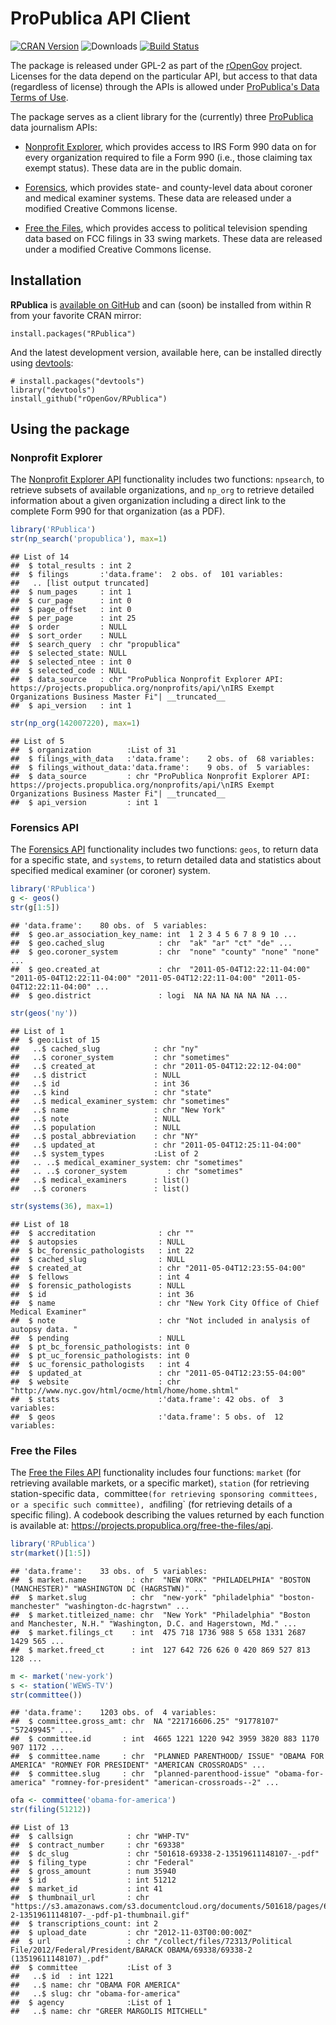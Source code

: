 # ProPublica API Client #

[![CRAN Version](http://www.r-pkg.org/badges/version/RPublica)](http://cran.r-project.org/package=RPublica)
![Downloads](http://cranlogs.r-pkg.org/badges/RPublica)
[![Build Status](https://travis-ci.org/rOpenGov/RPublica.png?branch=master)](https://travis-ci.org/rOpenGov/RPublica)

The package is released under GPL-2 as part of the [rOpenGov](http://ropengov.github.io/) project. Licenses for the data depend on the particular API, but access to that data (regardless of license) through the APIs is allowed under [ProPublica's Data Terms of Use](http://www.propublica.org/about/propublica-data-terms-of-use).

The package serves as a client library for the (currently) three [ProPublica](http://www.propublica.org/) data journalism APIs:

 - [Nonprofit Explorer](http://projects.propublica.org/nonprofits/api), which provides access to IRS Form 990 data on for every organization required to file a Form 990 (i.e., those claiming tax exempt status). These data are in the public domain.

 - [Forensics](http://projects.propublica.org/forensics/api), which provides state- and county-level data about coroner and medical examiner systems. These data are released under a modified Creative Commons license.

 - [Free the Files](https://projects.propublica.org/free-the-files/api), which provides access to political television spending data based on FCC filings in 33 swing markets. These data are released under a modified Creative Commons license.


## Installation ##

**RPublica** is [available on GitHub](http://github.com/rOpenGov/RPublica) and can (soon) be installed from within R from your favorite CRAN mirror:

```
install.packages("RPublica")
```

And the latest development version, available here, can be installed directly using  [devtools](http://cran.r-project.org/web/packages/devtools/index.html):

```
# install.packages("devtools")
library("devtools")
install_github("rOpenGov/RPublica")
```

## Using the package ##

### Nonprofit Explorer ###

The [Nonprofit Explorer API](http://projects.propublica.org/nonprofits/api) functionality includes two functions: `npsearch`, to retrieve subsets of available organizations, and `np_org` to retrieve detailed information about a given organization including a direct link to the complete Form 990 for that organization (as a PDF).


```r
library('RPublica')
str(np_search('propublica'), max=1)
```

```
## List of 14
##  $ total_results : int 2
##  $ filings       :'data.frame':	2 obs. of  101 variables:
##   .. [list output truncated]
##  $ num_pages     : int 1
##  $ cur_page      : int 0
##  $ page_offset   : int 0
##  $ per_page      : int 25
##  $ order         : NULL
##  $ sort_order    : NULL
##  $ search_query  : chr "propublica"
##  $ selected_state: NULL
##  $ selected_ntee : int 0
##  $ selected_code : NULL
##  $ data_source   : chr "ProPublica Nonprofit Explorer API: https://projects.propublica.org/nonprofits/api/\nIRS Exempt Organizations Business Master Fi"| __truncated__
##  $ api_version   : int 1
```

```r
str(np_org(142007220), max=1)
```

```
## List of 5
##  $ organization        :List of 31
##  $ filings_with_data   :'data.frame':	2 obs. of  68 variables:
##  $ filings_without_data:'data.frame':	9 obs. of  5 variables:
##  $ data_source         : chr "ProPublica Nonprofit Explorer API: https://projects.propublica.org/nonprofits/api/\nIRS Exempt Organizations Business Master Fi"| __truncated__
##  $ api_version         : int 1
```

### Forensics API ###

The [Forensics API](http://projects.propublica.org/forensics/api) functionality includes two functions: `geos`, to return data for a specific state, and `systems`, to return detailed data and statistics about specified medical examiner (or coroner) system.


```r
library('RPublica')
g <- geos()
str(g[1:5])
```

```
## 'data.frame':	80 obs. of  5 variables:
##  $ geo.ar_association_key_name: int  1 2 3 4 5 6 7 8 9 10 ...
##  $ geo.cached_slug            : chr  "ak" "ar" "ct" "de" ...
##  $ geo.coroner_system         : chr  "none" "county" "none" "none" ...
##  $ geo.created_at             : chr  "2011-05-04T12:22:11-04:00" "2011-05-04T12:22:11-04:00" "2011-05-04T12:22:11-04:00" "2011-05-04T12:22:11-04:00" ...
##  $ geo.district               : logi  NA NA NA NA NA NA ...
```

```r
str(geos('ny'))
```

```
## List of 1
##  $ geo:List of 15
##   ..$ cached_slug            : chr "ny"
##   ..$ coroner_system         : chr "sometimes"
##   ..$ created_at             : chr "2011-05-04T12:22:12-04:00"
##   ..$ district               : NULL
##   ..$ id                     : int 36
##   ..$ kind                   : chr "state"
##   ..$ medical_examiner_system: chr "sometimes"
##   ..$ name                   : chr "New York"
##   ..$ note                   : NULL
##   ..$ population             : NULL
##   ..$ postal_abbreviation    : chr "NY"
##   ..$ updated_at             : chr "2011-05-04T12:25:11-04:00"
##   ..$ system_types           :List of 2
##   .. ..$ medical_examiner_system: chr "sometimes"
##   .. ..$ coroner_system         : chr "sometimes"
##   ..$ medical_examiners      : list()
##   ..$ coroners               : list()
```

```r
str(systems(36), max=1)
```

```
## List of 18
##  $ accreditation              : chr ""
##  $ autopsies                  : NULL
##  $ bc_forensic_pathologists   : int 22
##  $ cached_slug                : NULL
##  $ created_at                 : chr "2011-05-04T12:23:55-04:00"
##  $ fellows                    : int 4
##  $ forensic_pathologists      : NULL
##  $ id                         : int 36
##  $ name                       : chr "New York City Office of Chief Medical Examiner"
##  $ note                       : chr "Not included in analysis of autopsy data. "
##  $ pending                    : NULL
##  $ pt_bc_forensic_pathologists: int 0
##  $ pt_uc_forensic_pathologists: int 0
##  $ uc_forensic_pathologists   : int 4
##  $ updated_at                 : chr "2011-05-04T12:23:55-04:00"
##  $ website                    : chr "http://www.nyc.gov/html/ocme/html/home/home.shtml"
##  $ stats                      :'data.frame':	42 obs. of  3 variables:
##  $ geos                       :'data.frame':	5 obs. of  12 variables:
```


### Free the Files ###

The [Free the Files API](https://projects.propublica.org/free-the-files/api) functionality includes four functions: `market` (for retrieving available markets, or a specific market), `station` (for retrieving station-specific data`, `committee` (for retrieving sponsoring committees, or a specific such committee), and `filing` (for retrieving details of a specific filing). A codebook describing the values returned by each function is available at: https://projects.propublica.org/free-the-files/api.


```r
library('RPublica')
str(market()[1:5])
```

```
## 'data.frame':	33 obs. of  5 variables:
##  $ market.name          : chr  "NEW YORK" "PHILADELPHIA" "BOSTON (MANCHESTER)" "WASHINGTON DC (HAGRSTWN)" ...
##  $ market.slug          : chr  "new-york" "philadelphia" "boston-manchester" "washington-dc-hagrstwn" ...
##  $ market.titleized_name: chr  "New York" "Philadelphia" "Boston and Manchester, N.H." "Washington, D.C. and Hagerstown, Md." ...
##  $ market.filings_ct    : int  475 718 1736 988 5 658 1331 2687 1429 565 ...
##  $ market.freed_ct      : int  127 642 726 626 0 420 869 527 813 128 ...
```

```r
m <- market('new-york')
s <- station('WEWS-TV')
str(committee())
```

```
## 'data.frame':	1203 obs. of  4 variables:
##  $ committee.gross_amt: chr  NA "221716606.25" "91778107" "57249945" ...
##  $ committee.id       : int  4665 1221 1220 942 3959 3820 883 1170 907 1172 ...
##  $ committee.name     : chr  "PLANNED PARENTHOOD/ ISSUE" "OBAMA FOR AMERICA" "ROMNEY FOR PRESIDENT" "AMERICAN CROSSROADS" ...
##  $ committee.slug     : chr  "planned-parenthood-issue" "obama-for-america" "romney-for-president" "american-crossroads--2" ...
```

```r
ofa <- committee('obama-for-america')
str(filing(51212))
```

```
## List of 13
##  $ callsign            : chr "WHP-TV"
##  $ contract_number     : chr "69338"
##  $ dc_slug             : chr "501618-69338-2-13519611148107-_-pdf"
##  $ filing_type         : chr "Federal"
##  $ gross_amount        : num 35940
##  $ id                  : int 51212
##  $ market_id           : int 41
##  $ thumbnail_url       : chr "https://s3.amazonaws.com/s3.documentcloud.org/documents/501618/pages/69338-2-13519611148107-_-pdf-p1-thumbnail.gif"
##  $ transcriptions_count: int 2
##  $ upload_date         : chr "2012-11-03T00:00:00Z"
##  $ url                 : chr "/collect/files/72313/Political File/2012/Federal/President/BARACK OBAMA/69338/69338-2 (13519611148107)_.pdf"
##  $ committee           :List of 3
##   ..$ id  : int 1221
##   ..$ name: chr "OBAMA FOR AMERICA"
##   ..$ slug: chr "obama-for-america"
##  $ agency              :List of 1
##   ..$ name: chr "GREER MARGOLIS MITCHELL"
```
